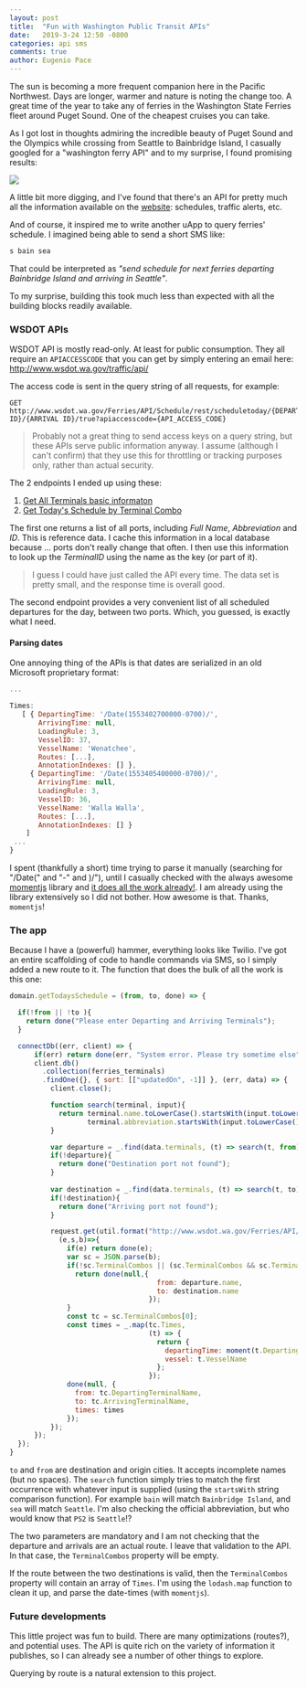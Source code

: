 ```yaml
---
layout: post
title:  "Fun with Washington Public Transit APIs"
date:   2019-3-24 12:50 -0800
categories: api sms
comments: true
author: Eugenio Pace
---
```


The sun is becoming a more frequent companion here in the Pacific Northwest. Days are longer, warmer and nature is noting the change too. A great time of the year to take any of ferries in the Washington State Ferries fleet around Puget Sound. One of the cheapest cruises you can take. 

As I got lost in thoughts admiring the incredible beauty of Puget Sound and the Olympics while crossing from Seattle to Bainbridge Island, I casually googled for a "washington ferry API" and to my surprise, I found promising results:

![](https://docs.google.com/drawings/d/e/2PACX-1vTXZv6Yk32Yk_aKhcCl8xGoNB_ieqC8gD9Odj13NhftV5JyW2HC4EiSySF3FN84EcEeqG9ckw2reL7m/pub?w=926&h=640)

A little bit more digging, and I've found that there's an API for pretty much all the information available on the [website](https://www.wsdot.wa.gov/): schedules, traffic alerts, etc.

And of course, it inspired me to write another uApp to query ferries' schedule. I imagined being able to send a short SMS like:

```sh
s bain sea
```

That could be interpreted as _"send schedule for next ferries departing Bainbridge Island and arriving in Seattle"_. 

To my surprise, building this took much less than expected with all the building blocks readily available.

### WSDOT APIs 

WSDOT API is mostly read-only. At least for public consumption. They all require an `APIACCESSCODE` that you can get by simply entering an email here: http://www.wsdot.wa.gov/traffic/api/

The access code is sent in the query string of all requests, for example:

```
GET http://www.wsdot.wa.gov/Ferries/API/Schedule/rest/scheduletoday/{DEPARTURE ID}/{ARRIVAL ID}/true?apiaccesscode={API_ACCESS_CODE}
```

> Probably not a great thing to send access keys on a query string, but these APIs serve public information anyway. I assume (although I can't confirm) that they use this for throttling or tracking purposes only, rather than actual security.

The 2 endpoints I ended up using these:

1. [Get All Terminals basic informaton](http://www.wsdot.wa.gov/ferries/api/terminals/rest/help/operations/GetAllTerminalBasicDetails)
2. [Get Today's Schedule by Terminal Combo](http://www.wsdot.wa.gov/ferries/api/schedule/rest/help/operations/GetTodaysScheduleByTerminalCombo)

The first one returns a list of all ports, including *Full Name*, *Abbreviation* and *ID*. This is reference data. I cache this information in a local database because ... ports don't really change that often. I then use this information to look up the *TerminalID* using the name as the key (or part of it).

> I guess I could have just called the API every time. The data set is pretty small, and the response time is overall good. 

The second endpoint provides a very convenient list of all scheduled departures for the day, between two ports. Which, you guessed, is exactly what I need.


#### Parsing dates

One annoying thing of the APIs is that dates are serialized in an old Microsoft proprietary format:

```js
... 

Times:
   [ { DepartingTime: '/Date(1553402700000-0700)/',
       ArrivingTime: null,
       LoadingRule: 3,
       VesselID: 37,
       VesselName: 'Wenatchee',
       Routes: [...],
       AnnotationIndexes: [] },
     { DepartingTime: '/Date(1553405400000-0700)/',
       ArrivingTime: null,
       LoadingRule: 3,
       VesselID: 36,
       VesselName: 'Walla Walla',
       Routes: [...],
       AnnotationIndexes: [] }
    ]
 ...
}
```

I spent (thankfully a short) time trying to parse it manually (searching for "/Date(" and "-" and )/"), until I casually checked with the always awesome [momentjs](https://momentjs.com/) library and [it does all the work already!](https://momentjs.com/docs/#/parsing/asp-net-json-date/). I am already using the library extensively so I did not bother. How awesome is that. Thanks, `momentjs`!

### The app

Because I have a (powerful) hammer, everything looks like Twilio. I've got an entire scaffolding of code to handle commands via SMS, so I simply added a new route to it. The function that does the bulk of all the work is this one:

```js
domain.getTodaysSchedule = (from, to, done) => {

  if(!from || !to ){
    return done("Please enter Departing and Arriving Terminals");
  }

  connectDb((err, client) => {
      if(err) return done(err, "System error. Please try sometime else");
      client.db()
        .collection(ferries_terminals)
        .findOne({}, { sort: [["updatedOn", -1]] }, (err, data) => {
          client.close();

          function search(terminal, input){
            return terminal.name.toLowerCase().startsWith(input.toLowerCase()) || 
                   terminal.abbreviation.startsWith(input.toLowerCase())
          }

          var departure = _.find(data.terminals, (t) => search(t, from) );
          if(!departure){
            return done("Destination port not found");
          }
          
          var destination = _.find(data.terminals, (t) => search(t, to) );
          if(!destination){
            return done("Arriving port not found");            
          }

          request.get(util.format("http://www.wsdot.wa.gov/Ferries/API/Schedule/rest/scheduletoday/%d/%d/true?apiaccesscode=%s",departure.id, destination.id, process.env.WSF_ACCESS_TOKEN),
            (e,s,b)=>{
              if(e) return done(e);
              var sc = JSON.parse(b);
              if(!sc.TerminalCombos || (sc.TerminalCombos && sc.TerminalCombos.length === 0)){
                return done(null,{
                                    from: departure.name,
                                    to: destination.name
                                  });
              }
              const tc = sc.TerminalCombos[0];
              const times = _.map(tc.Times,
                                  (t) => {
                                    return {
                                      departingTime: moment(t.DepartingTime),
                                      vessel: t.VesselName
                                    };
                                  });  
              done(null, {
                from: tc.DepartingTerminalName,
                to: tc.ArrivingTerminalName,
                times: times
              });
          });
      });
  });
}
```

`to` and `from` are destination and origin cities. It accepts incomplete names (but no spaces). The `search` function simply tries to match the first occurrence with whatever input is supplied (using the `startsWith` string comparison function). For example `bain` will match `Bainbridge Island`, and `sea` will match `Seattle`. I'm also checking the official abbreviation, but who would know that `PS2` is `Seattle`!?

The two parameters are mandatory and I am not checking that the departure and arrivals are an actual route. I leave that validation to the API. In that case, the `TerminalCombos` property will be empty.

If the route between the two destinations is valid, then the `TerminalCombos` property will contain an array of `Times`. I'm using the `lodash.map` function to clean it up, and parse the date-times (with `momentjs`).


### Future developments

This little project was fun to build. There are many optimizations (routes?), and potential uses. The API is quite rich on the variety of information it publishes, so I can already see a number of other things to explore.

Querying by route is a natural extension to this project.
